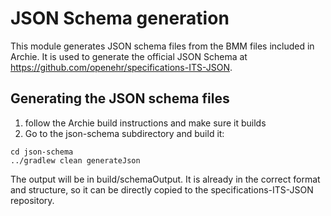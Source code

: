 # JSON Schema generation

This module generates JSON schema files from the BMM files included in Archie. It is used to generate the official JSON Schema at https://github.com/openehr/specifications-ITS-JSON.

## Generating the JSON schema files

1. follow the Archie build instructions and make sure it builds
2. Go to the json-schema subdirectory and build it:

```shell
cd json-schema
../gradlew clean generateJson
```

The output will be in build/schemaOutput. It is already in the correct format and structure, so it can be directly copied to the specifications-ITS-JSON repository.